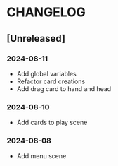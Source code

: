 # CHANGELOG

## [Unreleased]
### 2024-08-11

- Add global variables
- Refactor card creations
- Add drag card to hand and head

### 2024-08-10

- Add cards to play scene

### 2024-08-08

- Add menu scene